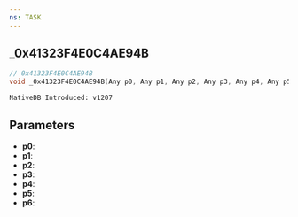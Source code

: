 ```yaml
---
ns: TASK
---
```

## _0x41323F4E0C4AE94B

```c
// 0x41323F4E0C4AE94B
void _0x41323F4E0C4AE94B(Any p0, Any p1, Any p2, Any p3, Any p4, Any p5, Any p6);
```

```
NativeDB Introduced: v1207
```

## Parameters
* **p0**:
* **p1**:
* **p2**:
* **p3**:
* **p4**:
* **p5**:
* **p6**:
